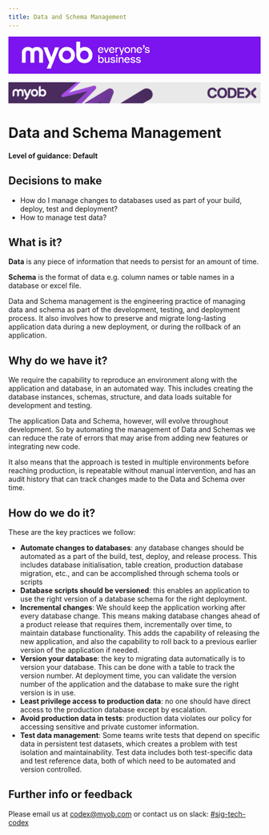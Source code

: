```yaml
---
title: Data and Schema Management
---
```


![MYOB Banner](../../assets/images/myob-banner.png)

<!-- confluence-page-id: 9293955904 -->
![](../assets/BANNER.png)
# Data and Schema Management
#### Level of guidance: Default

## Decisions to make

- How do I manage changes to databases used as part of your build, deploy, test and deployment?
- How to manage test data?

## What is it?

**Data** is any piece of information that needs to persist for an amount of time.

**Schema** is the format of data e.g. column names or table names in a database or excel file.

Data and Schema management is the engineering practice of managing data and schema as part of the development, testing, and deployment process. It also involves how to preserve and migrate long-lasting application data during a new deployment, or during the rollback of an application.


## Why do we have it?

We require the capability to reproduce an environment along with the application and database, in an automated way. This includes creating the database instances, schemas, structure, and data loads suitable for development and testing.

The application Data and Schema, however, will evolve throughout development. So by automating the management of Data and Schemas we can reduce the rate of errors that may arise from adding new features or integrating new code.

It also means that the approach is tested in multiple environments before reaching production, is repeatable without manual intervention, and has an audit history that can track changes made to the Data and Schema over time.

## How do we do it?

These are the key practices we follow:
- **Automate changes to databases**: any database changes should be automated as a part of the build, test, deploy, and release process. This includes database initialisation, table creation, production database migration, etc., and can be accomplished through schema tools or scripts
- **Database scripts should be versioned**: this enables an application to use the right version of a database schema for the right deployment.
- **Incremental changes**: We should keep the application working after every database change. This means making database changes ahead of a product release that requires them, incrementally over time, to maintain database functionality. This adds the capability of releasing the new application, and also the capability to roll back to a previous earlier version of the application if needed.
- **Version your database**: the key to migrating data automatically is to version your database. This can be done with a table to track the version number. At deployment time, you can validate the version number of the application and the database to make sure the right version is in use.
- **Least privilege access to production data**: no one should have direct access to the production database except by escalation.
- **Avoid production data in tests**: production data violates our policy for accessing sensitive and private customer information.
- **Test data management**: Some teams write tests that depend on specific data in persistent test datasets, which creates a problem with test isolation and maintainability. Test data includes both test-specific data and test reference data, both of which need to be automated and version controlled.

## Further info or feedback
Please email us at codex@myob.com or contact us on slack: [#sig-tech-codex](https://myob.slack.com/archives/C02N8ADPGUX)

